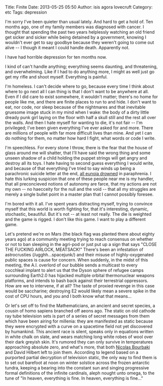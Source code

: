 Title: Finite
Date: 2013-05-25 05:50
Author: isis agora lovecruft
Category: etc
Tags: depression


I'm sorry I've been quieter than usual lately. And hard to get a hold of. Ten
months ago, one of my family members was diagnosed with cancer. I thought that
spending the past two years helplessly watching an old friend get sicker and
sicker while being detained by a government, knowing I wouldn't ever get to
say goodbye because they weren't going to come out alive -- I though it meant
I could handle death. Apparently not.

I have had horrible depression for ten months now.

I kind of can't handle anything; everything seems daunting, and threatening,
and overwhelming. Like if I had to do anything more, I might as well just go
get my rifle and shoot myself. Everything is painful. 

I'm homeless. I can't decide where to go, because every time I think about
where to go next all I can thing is that I don't want to be anywhere at
all. Even if I did care to exist somewhere, it wouldn't matter; there's no
home for people like me, and there are finite places to run to and hide. I
don't want to eat, nor code, nor sleep because of the nightmares and that
inevitable gruesome image stuck in my mind when I wake: the body of a dirty
little dready punk girl laying on the floor with half a skull still and the
rest all over the walls. And then I hate myself for wanting to die, it's not
fair -- I'm privileged; I've been given everything I've ever asked for and
more. There are millions of people with far more difficult lives than
mine. And yet I can do nothing for them, no matter how hard I fight, what
words or code I write. 

I'm speechless. For every stone I throw, there is the fear that the house of
glass around me will shatter, that I'll have said the wrong thing and some
unseen shadow of a child holding the puppet strings will get angry and destroy
all its toys. I hate having to second guess everything I would write, and
because of that everything I've tried to say winds up being a parachronic
suicide letter at the end, [all eunoia drowned][0] in paraphrenia. I hate this
lurking suspicion that one of these people near me is my handler, that all
preconcieved notions of autonomy are farce, that my actions are not my own --
no haecceity for the null and the void -- that all my struggles are merely a
single bullet point in a master plan that I cannot possibly foresee. 

I'm bored with it all. I've spent years distracting myself, trying to convince
myself that this world is worth fighting for, that it's interesting, dynamic,
stochastic, beautiful. But it's not -- at least not really. The die is
weighted and the game is rigged. I don't like this game. I want to play a
different game.

Let's pretend we're on Mars (the black flag was planted there about eighty
years ago) at a community meeting trying to reach consensus on whether or not
to ban sleeping in the agri-pod or just put up a sign that says "CLOSE THE
FUCKING AIRLOCK, MEATSACK!" There's been an infestation of astrocrusties
(/ugghh...spacejunk/) and their misuse of highly-oxygenated public spaces is
cause for concern. When suddenly, in the midst of this meeting, the A.I.
overlord of our bubble sends a multicast to every cocchleal implant to alert
us that the Dyson sphere of refugee camps surrounding Earth2.0 has hijacked
multiple orbital thermonuclear weapons platforms, and intends to bash back
against their terrestrial oppressors. How are we to intervene, if at all?  The
taste of proxied revenge in this case would be saccharine; destroying E2 would
likely mean a severe spike in the cost of CPU hours, and you and I both know
what that means...

Or let's set off to find the Mathematicians, an ancient and secret species, a
cousin of homo sapiens branched off aeons ago. The static on old cathode ray
tube television sets is part of a series of secret messages from them which
have been airing for millenia: they are manifested as static because they were
encrypted with a curve on a spacetime field not yet discovered by
humankind. This ancient race is silent, speaks only in equations written in
white chalk on slate, and wears matching long white robes of wool over their
dark greyish skin. It's rumored they can only survive in temperatures
approaching absolute zero, and what's more, that both [Nicolas Bourbaki][1]
and David Hilbert left to join them. According to legend based on a purported
partial decryption of television static, the only way to find them is to set
out barefoot at noon on winter solstice across the frozen antarctic tundra,
keeping a bearing into the constant sun and singing progressive formal
definitions of the infinite cardinals, aleph nought unto omega, to the tune of
"In heaven, everything is fine. In heaven, everything is fine..."

[0]: http://archives.chbooks.com/online_books/eunoia/e.html
[1]: http://www.bbc.co.uk/programmes/b00stcgv
